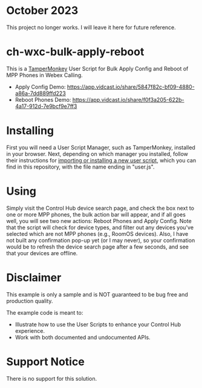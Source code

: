 # October 2023
This project no longer works.  I will leave it here for future reference.

# ch-wxc-bulk-apply-reboot
This is a [TamperMonkey](https://www.tampermonkey.net/) User Script for Bulk Apply Config and Reboot of MPP Phones in Webex Calling.

* Apply Config Demo: https://app.vidcast.io/share/5847f82c-bf09-4880-a86a-7dd889ffd223
* Reboot Phones Demo: https://app.vidcast.io/share/f0f3a205-622b-4a17-912d-7e9bcf9e7ff3

# Installing
First you will need a User Script Manager, such as TamperMonkey, installed in your browser.  Next, depending on which manager you installed, follow their instructions for [importing or installing a new user script](https://www.tampermonkey.net/faq.php#Q102), which you can find in this repository, with the file name ending in "user.js".

# Using
Simply visit the Control Hub device search page, and check the box next to one or more MPP phones, the bulk action bar will appear, and if all goes well, you will see two new actions: Reboot Phones and Apply Config.  Note that the script will check for device types, and filter out any devices you've selected which are not MPP phones (e.g., RoomOS devices).  Also, I have not built any confirmation pop-up yet (or I may never), so your confirmation would be to refresh the device search page after a few seconds, and see that your devices are offline.

# Disclaimer
This example is only a sample and is NOT guaranteed to be bug free and production quality.

The example code is meant to:
* Illustrate how to use the User Scripts to enhance your Control Hub experience.
* Work with both documented and undocumented APIs.

# Support Notice
There is no support for this solution.
